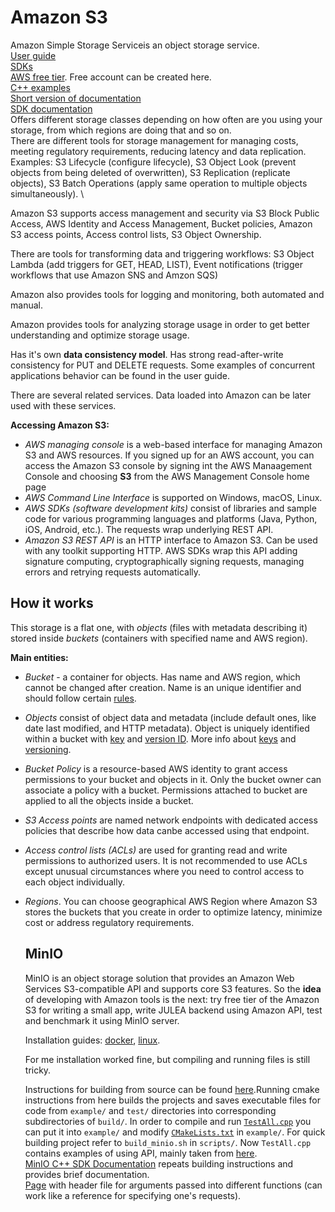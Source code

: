 # Amazon S3
Amazon Simple Storage Serviceis an object storage service. \
[User guide](https://docs.aws.amazon.com/AmazonS3/latest/userguide/Welcome.html) \
[SDKs](https://aws.amazon.com/developer/tools/) \
[AWS free tier](http://aws.amazon.com/free). Free account can be created here. \
[C++ examples](https://github.com/awsdocs/aws-doc-sdk-examples/tree/main/cpp/example_code/s3) \
[Short version of documentation](https://docs.aws.amazon.com/AmazonS3/latest/API/API_Operations_Amazon_Simple_Storage_Service.html) \
[SDK documentation](https://sdk.amazonaws.com/cpp/api/LATEST/root/html/index.html) \
Offers different storage classes depending on how often are you using your storage,
from which regions are doing that and so on. \
There are different tools for storage management for managing costs, meeting regulatory requirements,
reducing latency and data replication. 
Examples: S3 Lifecycle (configure lifecycle), S3 Object Look (prevent objects from being deleted of overwritten),
S3 Replication (replicate objects), S3 Batch Operations (apply same operation to multiple objects simultaneously). \

Amazon S3 supports access management and security via S3 Block Public Access, AWS Identity and Access Management,
Bucket policies, Amazon S3 access points, Access control lists, S3 Object Ownership. 

There are tools for transforming data and triggering workflows: 
S3 Object Lambda (add triggers for GET, HEAD, LIST), 
Event notifications (trigger workflows that use Amazon SNS and Amzon SQS)

Amazon also provides tools for logging and monitoring, both automated and manual.

Amazon provides tools for analyzing storage usage in order to get better understanding and 
optimize storage usage.

Has it's own **data consistency model**. Has strong read-after-write consistency for PUT and DELETE requests.
Some examples of concurrent applications behavior can be found in the user guide.

There are several related services. Data loaded into Amazon can be later used with these services. 

**Accessing Amazon S3:**
* *AWS managing console* is a web-based interface for managing Amazon S3 and AWS resources.
  If you signed up for an AWS account, you can access the Amazon S3 console by signing int the
  AWS Manaagement Console and choosing **S3** from the AWS Management Console home page
* *AWS Command Line Interface* is supported on Windows, macOS, Linux.
* *AWS SDKs (software development kits)* consist of libraries and sample code for various
  programming languages and platforms (Java, Python, iOS, Android, etc.).
  The requests wrap underlying REST API.
* *Amazon S3 REST API* is an HTTP interface to Amazon S3. Can be used with any toolkit supporting HTTP.
  AWS SDKs wrap this API adding signature computing, cryptographically signing requests,
  managing errors and retrying requests automatically.

## How it works
This storage is a flat one, with *objects* (files with metadata describing it) 
stored inside *buckets* (containers with specified name and AWS region).

**Main entities:**
* *Bucket* - a container for objects. Has name and AWS region, which cannot be changed after creation.
  Name is an unique identifier and should follow certain [rules](https://docs.aws.amazon.com/AmazonS3/latest/userguide/bucketnamingrules.html).
*  *Objects* consist of object data and metadata
  (include default ones, like date last modified, and HTTP metadata).
  Object is uniquely identified within a bucket with [key](https://docs.aws.amazon.com/AmazonS3/latest/userguide/Welcome.html#BasicsKeys)
  and [version ID](https://docs.aws.amazon.com/AmazonS3/latest/userguide/Welcome.html#BasicsVersionID).
  More info about [keys](https://docs.aws.amazon.com/AmazonS3/latest/userguide/object-keys.html) and
  [versioning](https://docs.aws.amazon.com/AmazonS3/latest/userguide/Versioning.html).
* *Bucket Policy* is a resource-based AWS identity to grant access permissions to your bucket and objects in it.
   Only the bucket owner can associate a policy with a bucket.
   Permissions attached to bucket are applied to all the objects inside a bucket.
* *S3 Access points* are named network endpoints with dedicated access policies that describe how
  data canbe accessed using that endpoint.
* *Access control lists (ACLs)* are used for granting read and write permissions to authorized users.
  It is not recommended to use ACLs except unusual circumstances where you need to control access
  to each object individually.
* *Regions*. You can choose geographical AWS Region where Amazon S3 stores the buckets that you create
  in order to optimize latency, minimize cost or address regulatory requirements.

  ## MinIO
  MinIO is an object storage solution that provides an Amazon Web Services S3-compatible API and supports core
  S3 features.
  So the **idea** of developing with Amazon tools is the next:
  try free tier of the Amazon S3 for writing a small app,
  write JULEA backend using Amazon API,
  test and benchmark it using MinIO server.
  
  Installation guides:
  [docker](https://min.io/docs/minio/container/index.html),
  [linux](https://min.io/docs/minio/linux/index.html).

  For me installation worked fine, but compiling and running files is still tricky.

  Instructions for building from source can be found [here](https://github.com/minio/minio-cpp).Running cmake instructions from here builds the projects and saves executable files for code from `example/` and `test/` directories into corresponding subdirectories of `build/`. In order to compile and run
  [`TestAll.cpp`](https://github.com/KseniyaShestakova/EPFL_internship/blob/main/minio_exp/TestAll.cpp)
  you can put it into `example/` and modify
  [`CMakeLists.txt`](https://github.com/KseniyaShestakova/EPFL_internship/blob/main/minio_exp/CMakeLists.txt)
  in `example/`. For quick building project refer to `build_minio.sh` in `scripts/`.  Now `TestAll.cpp` contains examples of using API, mainly taken from
  [here](https://github.com/minio/minio-cpp/tree/main/examples). \
  [MinIO C++ SDK Documentation](https://minio-cpp.min.io/) repeats building instructions and provides brief documentation. \
  [Page](https://minio-cpp.min.io/args_8h_source.html) with header file for arguments passed into different functions (can work like a reference for specifying one's requests).


  
